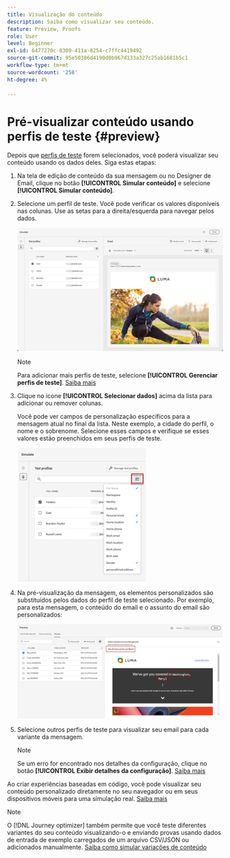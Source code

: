 ```yaml
---
title: Visualização do conteúdo
description: Saiba como visualizar seu conteúdo.
feature: Preview, Proofs
role: User
level: Beginner
exl-id: 6477270c-0309-411a-8254-c7ffc4419492
source-git-commit: 95e50386d4190d0b967d133a327c25ab1681b5c1
workflow-type: tm+mt
source-wordcount: '258'
ht-degree: 4%

---
```


# Pré-visualizar conteúdo usando perfis de teste {#preview}

Depois que [perfis de teste](test-profiles.md) forem selecionados, você poderá visualizar seu conteúdo usando os dados deles. Siga estas etapas:

1. Na tela de edição de conteúdo da sua mensagem ou no Designer de Email, clique no botão **[!UICONTROL Simular conteúdo]** e selecione **[!UICONTROL Simular conteúdo]**.

1. Selecione um perfil de teste. Você pode verificar os valores disponíveis nas colunas. Use as setas para a direita/esquerda para navegar pelos dados.

   ![](../email/assets/preview-select-profile.png)

   >[!NOTE]
   >
   >Para adicionar mais perfis de teste, selecione **[!UICONTROL Gerenciar perfis de teste]**. [Saiba mais](test-profiles.md)

1. Clique no ícone **[!UICONTROL Selecionar dados]** acima da lista para adicionar ou remover colunas.

   Você pode ver campos de personalização específicos para a mensagem atual no final da lista. Neste exemplo, a cidade do perfil, o nome e o sobrenome. Selecione esses campos e verifique se esses valores estão preenchidos em seus perfis de teste.

   ![](../email/assets/preview-select-data.png)

1. Na pré-visualização da mensagem, os elementos personalizados são substituídos pelos dados do perfil de teste selecionado. Por exemplo, para esta mensagem, o conteúdo do email e o assunto do email são personalizados:

   ![](../email/assets/preview-test-profile.png)

1. Selecione outros perfis de teste para visualizar seu email para cada variante da mensagem.

   >[!NOTE]
   >
   >Se um erro for encontrado nos detalhes da configuração, clique no botão **[!UICONTROL Exibir detalhes da configuração]**. [Saiba mais](../email/surface-personalization.md#check-configuration)

Ao criar experiências baseadas em código, você pode visualizar seu conteúdo personalizado diretamente no seu navegador ou em seus dispositivos móveis para uma simulação real. [Saiba mais](../code-based/test-code-based.md#preview-on-device)

>[!NOTE]
>
>O [!DNL Journey optimizer] também permite que você teste diferentes variantes do seu conteúdo visualizando-o e enviando provas usando dados de entrada de exemplo carregados de um arquivo CSV/JSON ou adicionados manualmente. [Saiba como simular variações de conteúdo](../test-approve/simulate-sample-input.md)
